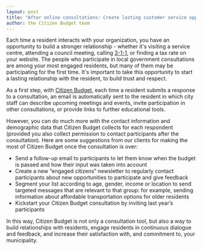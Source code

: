 ```yaml
---
layout: post
title: "After online consultations: Create lasting customer service opportunities"
author: the Citizen Budget team
---
```

Each time a resident interacts with your organization, you have an opportunity to build a stronger relationship - whether it's visiting a service centre, attending a council meeting, calling [3-1-1](http://en.wikipedia.org/wiki/3-1-1), or finding a tax rate on your website. The people who participate in local government consultations are among your most engaged residents, but many of them may be participating for the first time. It's important to take this opportunity to start a lasting relationship with the resident, to build trust and respect.

As a first step, with [Citizen Budget](http://citizenbudget.com/), each time a resident submits a response to a consultation, an email is automatically sent to the resident in which city staff can describe upcoming meetings and events, invite participation in other consultations, or provide links to further educational tools.

However, you can do much more with the contact information and demographic data that Citizen Budget collects for each respondent (provided you also collect permission to contact participants after the consultation). Here are some suggestions from our clients for making the most of Citizen Budget once the consultation is over:

- Send a follow-up email to participants to let them know when the budget is passed and how their input was taken into account
- Create a new “engaged citizens” newsletter to regularly contact participants about new opportunities to participate and give feedback
- Segment your list according to age, gender, income or location to send targeted messages that are relevant to that group: for example, sending information about affordable transportation options for older residents
- Kickstart your Citizen Budget consultation by inviting last year’s participants

In this way, Citizen Budget is not only a consultation tool, but also a way to build relationships with residents, engage residents in continuous dialogue and feedback, and increase their satisfaction with, and commitment to, your municipality.